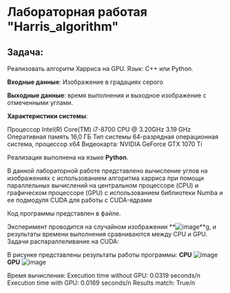 
# Лабораторная работая  "Harris_algorithm"
## Задача: 
  Реализовать алгоритм Харриса на GPU. Язык: C++ или Python.
    
**Входные данные**: Изображение в градациях серого
     
**Выходные данные**: время выполнения и выходное изображение с отмеченными углами.
     
**Характеристики системы**: 


Процессор	Intel(R) Core(TM) i7-8700 CPU @ 3.20GHz   3.19 GHz
Оперативная память	16,0 ГБ
Тип системы	64-разрядная операционная система, процессор x64
Видеокарта: NVIDIA GeForce GTX 1070 Ti



Реализация выполнена на языке **Python**.

В данной лабораторной работе представлено вычисление углов на изображениях с использованием алгоритма харриса при помощи параллельных вычислений на центральном процессоре (CPU) и графическом процессоре (GPU) с использованием библиотеки Numba и ее подмодуля CUDA для работы с CUDA-ядрами

Код программы представлен в файле.

Эксперимент проводится на случайном изображении  **![image]([(https://github.com/W1spStudy/SU-HPC-FALL-2024/edit/main/harris/ico_test.jpg)])**g, и результаты времени выполнения сравниваются между CPU и GPU.
Задачи распараллеливание на CUDA:


В рисунке представлены результаты работы программы:
**CPU**
![image](https://github.com/W1spStudy/SU-HPC-FALL-2024/edit/main/harris/_cpu.png)
**GPU**
![image](https://github.com/W1spStudy/SU-HPC-FALL-2024/edit/main/harris/_gpu.png)

Время вычисления:
Execution time without GPU: 0.0319 seconds/n
Execution time with GPU: 0.0169 seconds/n
Results match: True/n
